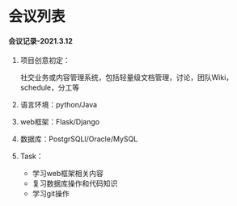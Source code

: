 # 会议列表

#### 会议记录-2021.3.12

1. 项目创意初定：

   社交业务或内容管理系统，包括轻量级文档管理，讨论，团队Wiki，schedule，分工等

2. 语言环境：python/Java

3. web框架：Flask/Django

4. 数据库：PostgrSQLl/Oracle/MySQL

5. Task：
   - 学习web框架相关内容
   - 复习数据库操作和代码知识
   - 学习git操作

